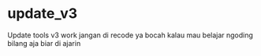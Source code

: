 # update_v3
Update tools v3 work jangan di recode ya bocah kalau mau belajar ngoding bilang aja biar di ajarin
